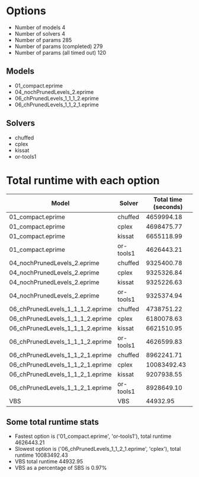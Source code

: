 

# Options


- Number of models 4
- Number of solvers 4
- Number of params 285
- Number of params (completed) 279
- Number of params (all timed out) 120


## Models


 - 01_compact.eprime
 - 04_nochPrunedLevels_2.eprime
 - 06_chPrunedLevels_1_1_1_2.eprime
 - 06_chPrunedLevels_1_1_2_1.eprime


## Solvers


 - chuffed
 - cplex
 - kissat
 - or-tools1


# Total runtime with each option


 | Model | Solver | Total time (seconds) | 
 | -- | -- | -- | 
 | 01_compact.eprime | chuffed | 4659994.18 | 
 | 01_compact.eprime | cplex | 4698475.77 | 
 | 01_compact.eprime | kissat | 6655118.99 | 
 | 01_compact.eprime | or-tools1 | 4626443.21 | 
 | 04_nochPrunedLevels_2.eprime | chuffed | 9325400.78 | 
 | 04_nochPrunedLevels_2.eprime | cplex | 9325326.84 | 
 | 04_nochPrunedLevels_2.eprime | kissat | 9325226.63 | 
 | 04_nochPrunedLevels_2.eprime | or-tools1 | 9325374.94 | 
 | 06_chPrunedLevels_1_1_1_2.eprime | chuffed | 4738751.22 | 
 | 06_chPrunedLevels_1_1_1_2.eprime | cplex | 6180078.63 | 
 | 06_chPrunedLevels_1_1_1_2.eprime | kissat | 6621510.95 | 
 | 06_chPrunedLevels_1_1_1_2.eprime | or-tools1 | 4626599.83 | 
 | 06_chPrunedLevels_1_1_2_1.eprime | chuffed | 8962241.71 | 
 | 06_chPrunedLevels_1_1_2_1.eprime | cplex | 10083492.43 | 
 | 06_chPrunedLevels_1_1_2_1.eprime | kissat | 9207938.55 | 
 | 06_chPrunedLevels_1_1_2_1.eprime | or-tools1 | 8928649.10 | 
 | VBS | VBS | 44932.95 | 


## Some total runtime stats


 - Fastest option is ('01_compact.eprime', 'or-tools1'), total runtime 4626443.21
 - Slowest option is ('06_chPrunedLevels_1_1_2_1.eprime', 'cplex'), total runtime 10083492.43
 - VBS total runtime 44932.95
 - VBS as a percentage of SBS is 0.97%
